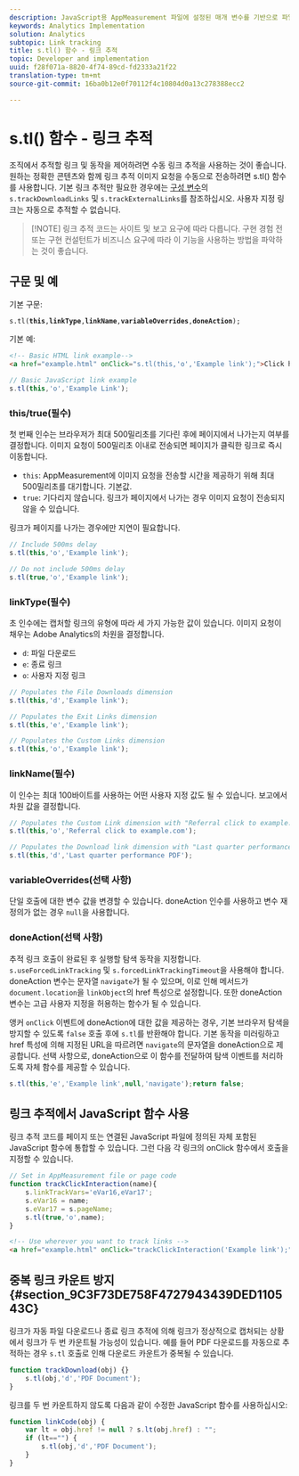 ```yaml
---
description: JavaScript용 AppMeasurement 파일에 설정된 매개 변수를 기반으로 파일 다운로드 및 종료 링크를 자동으로 추적할 수 있습니다.
keywords: Analytics Implementation
solution: Analytics
subtopic: Link tracking
title: s.tl() 함수 - 링크 추적
topic: Developer and implementation
uuid: f28f071a-8820-4f74-89cd-fd2333a21f22
translation-type: tm+mt
source-git-commit: 16ba0b12e0f70112f4c10804d0a13c278388ecc2

---
```



# s.tl() 함수 - 링크 추적

조직에서 추적할 링크 및 동작을 제어하려면 수동 링크 추적을 사용하는 것이 좋습니다. 원하는 정확한 콘텐츠와 함께 링크 추적 이미지 요청을 수동으로 전송하려면 s.tl() 함수를 사용합니다. 기본 링크 추적만 필요한 경우에는 [구성 변수](c-variables/configuration-variables.md)의 `s.trackDownloadLinks` 및 `s.trackExternalLinks`를 참조하십시오. 사용자 지정 링크는 자동으로 추적할 수 없습니다.

> [!NOTE] 링크 추적 코드는 사이트 및 보고 요구에 따라 다릅니다. 구현 경험 전 또는 구현 컨설턴트가 비즈니스 요구에 따라 이 기능을 사용하는 방법을 파악하는 것이 좋습니다.

## 구문 및 예

기본 구문:

`s.tl(`**`this`**`,`**`linkType`**`,`**`linkName`**`,`**`variableOverrides`**`,`**`doneAction`**`);`

기본 예:

```HTML
<!-- Basic HTML link example-->
<a href="example.html" onClick="s.tl(this,'o','Example link');">Click here</a>
```

```JavaScript
// Basic JavaScript link example
s.tl(this,'o','Example Link');
```

### this/true(필수)

첫 번째 인수는 브라우저가 최대 500밀리초를 기다린 후에 페이지에서 나가는지 여부를 결정합니다. 이미지 요청이 500밀리초 이내로 전송되면 페이지가 클릭한 링크로 즉시 이동합니다.

* `this`: AppMeasurement에 이미지 요청을 전송할 시간을 제공하기 위해 최대 500밀리초를 대기합니다. 기본값.
* `true`: 기다리지 않습니다. 링크가 페이지에서 나가는 경우 이미지 요청이 전송되지 않을 수 있습니다.

링크가 페이지를 나가는 경우에만 지연이 필요합니다.

```JavaScript
// Include 500ms delay
s.tl(this,'o','Example link');

// Do not include 500ms delay
s.tl(true,'o','Example link');
```

### linkType(필수)

초 인수에는 캡처할 링크의 유형에 따라 세 가지 가능한 값이 있습니다. 이미지 요청이 채우는 Adobe Analytics의 차원을 결정합니다.

* `d`: 파일 다운로드
* `e`: 종료 링크
* `o`: 사용자 지정 링크

```JavaScript
// Populates the File Downloads dimension
s.tl(this,'d','Example link');

// Populates the Exit Links dimension
s.tl(this,'e','Example link');

// Populates the Custom Links dimension
s.tl(this,'o','Example link');
```

### linkName(필수)

이 인수는 최대 100바이트를 사용하는 어떤 사용자 지정 값도 될 수 있습니다. 보고에서 차원 값을 결정합니다.

```JavaScript
// Populates the Custom Link dimension with "Referral click to example.com"
s.tl(this,'o','Referral click to example.com');

// Populates the Download link dimension with "Last quarter performance PDF"
s.tl(this,'d','Last quarter performance PDF');
```

### variableOverrides(선택 사항)

단일 호출에 대한 변수 값을 변경할 수 있습니다. doneAction 인수를 사용하고 변수 재정의가 없는 경우 `null`을 사용합니다.

### doneAction(선택 사항)

추적 링크 호출이 완료된 후 실행할 탐색 동작을 지정합니다. `s.useForcedLinkTracking` 및 `s.forcedLinkTrackingTimeout`을 사용해야 합니다. doneAction 변수는 문자열 `navigate`가 될 수 있으며, 이로 인해 메서드가 `document.location`을 `linkObject`의 href 특성으로 설정합니다. 또한 doneAction 변수는 고급 사용자 지정을 허용하는 함수가 될 수 있습니다.

앵커 `onClick` 이벤트에 doneAction에 대한 값을 제공하는 경우, 기본 브라우저 탐색을 방지할 수 있도록 `false` 호출 후에 `s.tl`를 반환해야 합니다.
기본 동작을 미러링하고 href 특성에 의해 지정된 URL을 따르려면 `navigate`의 문자열을 doneAction으로 제공합니다. 선택 사항으로, doneAction으로 이 함수를 전달하여 탐색 이벤트를 처리하도록 자체 함수를 제공할 수 있습니다.

```JavaScript
s.tl(this,'e','Example link',null,'navigate');return false;
```

## 링크 추적에서 JavaScript 함수 사용

링크 추적 코드를 페이지 또는 연결된 JavaScript 파일에 정의된 자체 포함된 JavaScript 함수에 통합할 수 있습니다. 그런 다음 각 링크의 onClick 함수에서 호출을 지정할 수 있습니다.

```JavaScript
// Set in AppMeasurement file or page code
function trackClickInteraction(name){
    s.linkTrackVars='eVar16,eVar17';
    s.eVar16 = name;
    s.eVar17 = s.pageName;
    s.tl(true,'o',name);
}
```

```HTML
<!-- Use wherever you want to track links -->
<a href="example.html" onClick="trackClickInteraction('Example link');">Click here</a>
```

## 중복 링크 카운트 방지 {#section_9C3F73DE758F4727943439DED110543C}

링크가 자동 파일 다운로드나 종료 링크 추적에 의해 링크가 정상적으로 캡처되는 상황에서 링크가 두 번 카운트될 가능성이 있습니다. 예를 들어 PDF 다운로드를 자동으로 추적하는 경우 `s.tl` 호출로 인해 다운로드 카운트가 중복될 수 있습니다.

```JavaScript
function trackDownload(obj) {}
    s.tl(obj,'d','PDF Document');
}
```

링크를 두 번 카운트하지 않도록 다음과 같이 수정한 JavaScript 함수를 사용하십시오:

```JavaScript
function linkCode(obj) {
    var lt = obj.href != null ? s.lt(obj.href) : "";
    if (lt=="") {
        s.tl(obj,'d','PDF Document');
    }
}
```
